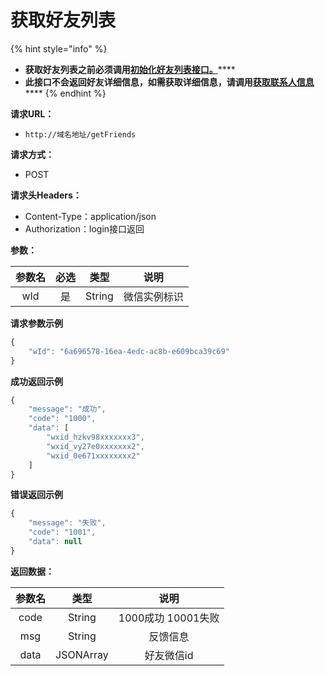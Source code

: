 # 获取好友列表

{% hint style="info" %}
* **获取好友列表之前必须调用**[**初始化好友列表接口。**](https://docs.wkteam.cn/api-wen-dang/kai-shi-kai-fa/huo-qu-yong-hu-ji-ben-xin-xi)\*\*\*\*
* **此接口不会返回好友详细信息，如需获取详细信息，请调用**[**获取联系人信息**](../deng-lu/huo-qu-lian-xi-ren-xin-xi.md)\*\*\*\*
{% endhint %}

**请求URL：**

* `http://域名地址/getFriends`

**请求方式：**

* POST 

**请求头Headers：**

* Content-Type：application/json
* Authorization：login接口返回

**参数：**

| 参数名 | 必选 | 类型 | 说明 |
| :---: | :---: | :---: | :---: |
| wId | 是 | String | 微信实例标识 |

**请求参数示例**

```javascript
{
    "wId": "6a696578-16ea-4edc-ac8b-e609bca39c69"
}
```

**成功返回示例**

```javascript
{
    "message": "成功",
    "code": "1000",
    "data": [
        "wxid_hzkv98xxxxxxx3",
        "wxid_vy27e0xxxxxxx2",
        "wxid_0e671xxxxxxxx2"
    ]
}
```

**错误返回示例**

```javascript
{
    "message": "失败",
    "code": "1001",
    "data": null
}
```

**返回数据：**

| 参数名 | 类型 | 说明 |
| :---: | :---: | :---: |
| code | String | 1000成功  10001失败 |
| msg | String | 反馈信息 |
| data | JSONArray | 好友微信id |

